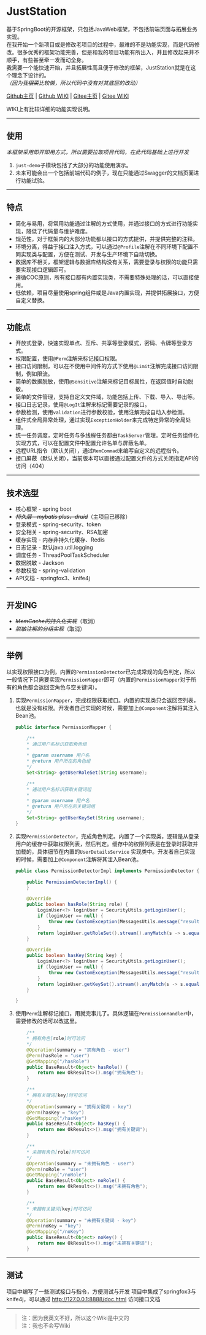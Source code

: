 # JustStation

基于SpringBoot的开源框架，只包括JavaWeb框架，不包括前端页面与拓展业务实现。  
在我开始一个新项目或是修改老项目的过程中，最难的不是功能实现，而是代码修改。很多优秀的框架功能完善，但是和我的项目功能有所出入，并且修改起来并不顺手，有些甚至牵一发而动全身。  
我需要一个能快速开始，并且拓展性高且便于修改的框架，JustStation就是在这个理念下设计的。  
*（因为我~~很菜~~比较懒，所以代码中没有对其底层的改动）*

[Github主页](https://github.com/Verlif/JustStation) | [Github WIKI](https://github.com/Verlif/JustStation/wiki)
| [Gitee主页](https://gitee.com/Verlif/JustStation) | [Gitee WIKI](https://gitee.com/Verlif/JustStation/wikis/Home)

WIKI上有比较详细的功能实现说明。

----

## 使用

*本框架采用即开即用方式，所以需要拉取项目代码，在此代码基础上进行开发*

1. `just-demo`子模块包括了大部分的功能使用演示。
2. 未来可能会出一个包括前端代码的例子，现在只能通过Swagger的文档页面进行功能试验。

----

## 特点

* 简化与易用，将常用功能通过注解的方式使用，并通过接口的方式进行功能实现，降低了代码量与维护难度。
* 规范性，对于框架内的大部分功能都以接口的方式提供，并提供完整的注释。
* 环境分离，得益于接口注入方式，可以通过`@Profile`注解在不同环境下配置不同实现类与配置，方便在测试、开发与生产环境下自动切换。
* 数据库不相关，框架逻辑与数据库结构没有关系，需要登录与权限的功能只需要实现接口逻辑即可。
* 遵循COC原则，所有接口都有内置实现类，不需要特殊处理的话，可以直接使用。
* 低依赖，项目尽量使用spring组件或是Java内置实现，并提供拓展接口，方便自定义替换。

----

## 功能点

* 开放式登录，快速实现单点、互斥、共享等登录模式，密码、令牌等登录方式。
* 权限配置，使用`@Perm`注解来标记接口权限。
* 接口访问限制，可以在不使用中间件的方式下使用`@Limit`注解完成接口访问限制，例如限流。
* 简单的数据脱敏，使用`@Sensitive`注解来标记目标属性，在返回值时自动脱敏。
* 简单的文件管理，支持自定义文件域，功能包括上传、下载、导入、导出等。
* 接口日志记录，使用`@LogIt`注解来标记需要记录的接口。
* 参数检测，使用`validation`进行参数校验，使用注解完成自动入参检测。
* 组件式全局异常处理，通过实现`ExceptionHolder`来完成特定异常的全局处理。
* 统一任务调度，定时任务与多线程任务都由`TaskServer`管理。定时任务组件化实现方式，可以在配置文件中配置允许名单与屏蔽名单。
* 远程URL指令（默认关闭），通过`RemCommad`来编写自定义的远程指令。
* 接口屏蔽（默认关闭），当前版本可以直接通过配置文件的方式关闭指定API的访问（404）

----

## 技术选型

* 核心框架 - spring boot
* ~~*持久层 - mybatis plus、druid*~~（主项目已移除）
* 登录模式 - spring-security、token
* 安全相关 - spring-security、RSA加密
* 缓存实现 - 内存非持久化缓存、Redis
* 日志记录 - 默认java.util.logging
* 调度任务 - ThreadPoolTaskScheduler
* 数据脱敏 - Jackson
* 参数校验 - spring-validation
* API文档 - springfox3、knife4j

----

## 开发ING

* ~~*MemCache的持久化实现*~~（取消）
* ~~*脱敏注解的分组实现*~~（取消）

----

## 举例

以实现权限接口为例，内置的`PermissionDetector`已完成常规的角色判定，所以一般情况下只需要实现`PermissionMapper`即可（内置的`PermissionMapper`对于所有的角色都会返回空角色与空关键词）。

1. 实现`PermissionMapper`，完成权限获取接口。内置的实现类只会返回空列表，也就是没有权限。开发者自己实现的时候，需要加上`@Component`注解将其注入Bean池。

    ```java
    public interface PermissionMapper {

        /**
        * 通过用户名标识获取角色组
        *
        * @param username 用户名
        * @return 用户所在的角色组
        */
        Set<String> getUserRoleSet(String username);

        /**
        * 通过用户名标识获取关键词组
        *
        * @param username 用户名
        * @return 用户所在的关键词组
        */
        Set<String> getUserKeySet(String username);
    }
    ```

2. 实现`PermissionDetector`，完成角色判定。内置了一个实现类，逻辑是从登录用户的缓存中获取权限列表，然后判定。缓存中的权限列表是在登录时获取并加载的，具体细节在内置的`UserDetailsService`
   实现类中。开发者自己实现的时候，需要加上`@Component`注解将其注入Bean池。

    ```java
    public class PermissionDetectorImpl implements PermissionDetector {

        public PermissionDetectorImpl() {
        }

        @Override
        public boolean hasRole(String role) {
            LoginUser<?> loginUser = SecurityUtils.getLoginUser();
            if (loginUser == null) {
                throw new CustomException(MessagesUtils.message("result.fail.login.not"));
            }
            return loginUser.getRoleSet().stream().anyMatch(s -> s.equals(role));
        }

        @Override
        public boolean hasKey(String key) {
            LoginUser<?> loginUser = SecurityUtils.getLoginUser();
            if (loginUser == null) {
                throw new CustomException(MessagesUtils.message("result.fail.login.not"));
            }
            return loginUser.getKeySet().stream().anyMatch(s -> s.equals(key));
        }

    }
    ```

3. 使用`Perm`注解标记接口，用就完事儿了。具体逻辑在`PermissionHandler`中，需要修改的话可以改这里。

    ```java
        /**
        * 拥有角色[role]时可访问
        */
        @Operation(summary = "拥有角色 - user")
        @Perm(hasRole = "user")
        @GetMapping("/hasRole")
        public BaseResult<Object> hasRole() {
            return new OkResult<>().msg("拥有角色");
        }

        /**
        * 拥有关键词[key]时可访问
        */
        @Operation(summary = "拥有关键词 - key")
        @Perm(hasKey = "key")
        @GetMapping("/hasKey")
        public BaseResult<Object> hasKey() {
            return new OkResult<>().msg("拥有关键词");
        }

        /**
        * 未拥有角色[role]时可访问
        */
        @Operation(summary = "未拥有角色 - user")
        @Perm(noRole = "user")
        @GetMapping("/noRole")
        public BaseResult<Object> noRole() {
            return new OkResult<>().msg("未拥有角色");
        }

        /**
        * 未拥有关键词[key]时可访问
        */
        @Operation(summary = "未拥有关键词 - key")
        @Perm(noKey = "key")
        @GetMapping("/noKey")
        public BaseResult<Object> noKey() {
            return new OkResult<>().msg("未拥有关键词");
        }
    ```

----

## 测试

项目中编写了一些测试接口与指令，方便测试与开发 项目中集成了springfox3与knife4j，可以通过 <http://127.0.0.1:8888/doc.html> 访问接口文档

----

> 注：因为我英文不好，所以这个Wiki是中文的  
> 注：我也不会写Wiki
